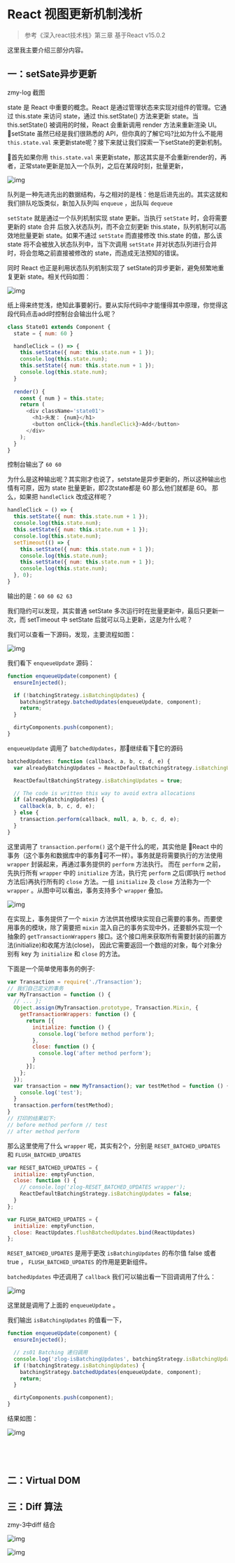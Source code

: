 # React 视图更新机制浅析

> 参考《深入react技术栈》第三章 基于React v15.0.2

这里我主要介绍三部分内容。

## 一：setSate异步更新

zmy-log 截图

state 是 React 中重要的概念。React 是通过管理状态来实现对组件的管理。它通过 this.state 来访问 state，通过 this.setState() 方法来更新 state。当this.setState() 被调用的时候，React 会重新调用 render 方法来重新渲染 UI。
setState 虽然已经是我们很熟悉的 API，但你真的了解它吗?比如为什么不能用 `this.state.val` 来更新state呢？接下来就让我们探索一下setState的更新机制。

首先如果你用 `this.state.val` 来更新state，那这其实是不会重新render的，再者，正常state更新是加入一个队列，之后在某段时刻，批量更新，

![img](./img/queue.png)

队列是一种先进先出的数据结构，与之相对的是栈：他是后进先出的。其实这就和我们排队吃饭类似，新加入队列叫 `enqueue` ，出队叫 `dequeue` 

`setState` 就是通过一个队列机制实现 state 更新。当执行 `setState` 时，会将需要更新的 state 合并 后放入状态队列，而不会立刻更新 this.state，队列机制可以高效地批量更新 state。如果不通过 `setState` 而直接修改 this.state 的值，那么该 state 将不会被放入状态队列中，当下次调用 `setState` 并对状态队列进行合并时，将会忽略之前直接被修改的 state，而造成无法预知的错误。

同时 React 也正是利用状态队列机制实现了 setState的异步更新，避免频繁地重复更新 state。相关代码如图：

![img](./img/1.png)

纸上得来终觉浅，绝知此事要躬行。要从实际代码中才能懂得其中原理，你觉得这段代码点击add时控制台会输出什么呢？

```js
class State01 extends Component {
  state = { num: 60 }

  handleClick = () => {
    this.setState({ num: this.state.num + 1 });
    console.log(this.state.num);
    this.setState({ num: this.state.num + 1 });
    console.log(this.state.num);
  }
  
  render() {
    const { num } = this.state;
    return (
      <div className='state01'>
        <h1>头发： {num}</h1>
        <button onClick={this.handleClick}>Add</button>
      </div>
    );
  }
}
```
控制台输出了 `60 60`

为什么是这种输出呢？其实刚才也说了，setstate是异步更新的，所以这种输出也情有可原，因为 state 批量更新，即2次state都是 60 那么他们就都是 60。
那么，如果把 `handleClick` 改成这样呢？

```js
handleClick = () => {
  this.setState({ num: this.state.num + 1 });
  console.log(this.state.num);
  this.setState({ num: this.state.num + 1 });
  console.log(this.state.num);
  setTimeout(() => {
    this.setState({ num: this.state.num + 1 });
    console.log(this.state.num);
    this.setState({ num: this.state.num + 1 });
    console.log(this.state.num);
  }, 0);
}
```
输出的是：`60 60 62 63`

我们隐约可以发现，其实普通 setState 多次运行时在批量更新中，最后只更新一次，而 setTimeout 中 setState 后就可以马上更新，这是为什么呢？

我们可以查看一下源码，发现，主要流程如图：

![img](./img/2.png)

我们看下 `enqueueUpdate` 源码：

```js
function enqueueUpdate(component) {
  ensureInjected();

  if (!batchingStrategy.isBatchingUpdates) {
    batchingStrategy.batchedUpdates(enqueueUpdate, component);
    return;
  }

  dirtyComponents.push(component);
}
```

`enqueueUpdate` 调用了 `batchedUpdates`，那继续看下它的源码


```js
batchedUpdates: function (callback, a, b, c, d, e) {
  var alreadyBatchingUpdates = ReactDefaultBatchingStrategy.isBatchingUpdates;

  ReactDefaultBatchingStrategy.isBatchingUpdates = true;

  // The code is written this way to avoid extra allocations
  if (alreadyBatchingUpdates) {
    callback(a, b, c, d, e);
  } else {
    transaction.perform(callback, null, a, b, c, d, e);
  }
}
```

这里调用了 `transaction.perform()` 这个是干什么的呢，其实他是 React 中的事务（这个事务和数据库中的事务可不一样）。事务就是将需要执行的方法使用 `wrapper` 封装起来，再通过事务提供的 `perform` 方法执行。 而在 `perform` 之前，先执行所有 `wrapper` 中的 `initialize` 方法，执行完 `perform` 之后(即执行 `method` 方法后)再执行所有的 `close` 方法。一组 `initialize` 及 `close` 方法称为一个 `wrapper` 。从图中可以看出，事务支持多个 `wrapper` 叠加。

![img](./img/4.png)

在实现上，事务提供了一个 `mixin` 方法供其他模块实现自己需要的事务。而要使用事务的模块，除了需要把 `mixin` 混入自己的事务实现中外，还要额外实现一个抽象的 `getTransactionWrappers` 接口。这个接口用来获取所有需要封装的前置方法(initialize)和收尾方法(close)， 因此它需要返回一个数组的对象，每个对象分别有 key 为 `initialize` 和 `close` 的方法。

下面是一个简单使用事务的例子:

```js
var Transaction = require('./Transaction');
// 我们自己定义的事务
var MyTransaction = function () {
  // ... };
  Object.assign(MyTransaction.prototype, Transaction.Mixin, {
    getTransactionWrappers: function () {
      return [{
        initialize: function () {
          console.log('before method perform');
        },
        close: function () {
          console.log('after method perform');
        }
      }];
    };
  });
  var transaction = new MyTransaction(); var testMethod = function () {
    console.log('test');
  }
  transaction.perform(testMethod);
}
// 打印的结果如下:
// before method perform // test
// after method perform
```


那么这里使用了什么 `wrapper` 呢，其实有2个，分别是 `RESET_BATCHED_UPDATES` 和 `FLUSH_BATCHED_UPDATES`


```js
var RESET_BATCHED_UPDATES = {
  initialize: emptyFunction,
  close: function () {
    // console.log('zlog-RESET_BATCHED_UPDATES wrapper');
    ReactDefaultBatchingStrategy.isBatchingUpdates = false;
  }
};

var FLUSH_BATCHED_UPDATES = {
  initialize: emptyFunction,
  close: ReactUpdates.flushBatchedUpdates.bind(ReactUpdates)
};
```

`RESET_BATCHED_UPDATES` 是用于更改 `isBatchingUpdates` 的布尔值 false 或者 true ， `FLUSH_BATCHED_UPDATES` 的作用是更新组件。



 `batchedUpdates` 中还调用了 `callback` 我们可以输出看一下回调调用了什么：

![img](./img/5.png)


这里就是调用了上面的 `enqueueUpdate` 。







































我们输出 `isBatchingUpdates` 的值看一下，

```js
function enqueueUpdate(component) {
  ensureInjected();

  // zs01 Batching 递归调用
  console.log('zlog-isBatchingUpdates', batchingStrategy.isBatchingUpdates);
  if (!batchingStrategy.isBatchingUpdates) {
    batchingStrategy.batchedUpdates(enqueueUpdate, component);
    return;
  }

  dirtyComponents.push(component);
}
```

结果如图：

![img](./img/3.png)








```js

```




```js

```









```js

```








```js

```




































## 二：Virtual DOM

## 三：Diff 算法
zmy-3中diff 结合




![img](./img/)

![img](./img/1.png)

```js

```

